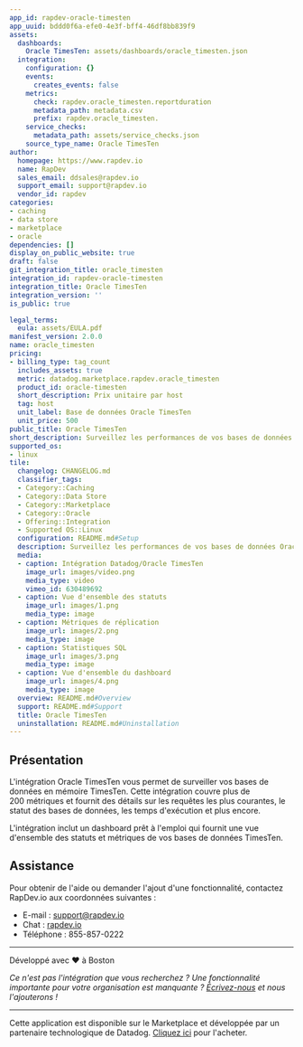 ```yaml
---
app_id: rapdev-oracle-timesten
app_uuid: bddd0f6a-efe0-4e3f-bff4-46df8bb839f9
assets:
  dashboards:
    Oracle TimesTen: assets/dashboards/oracle_timesten.json
  integration:
    configuration: {}
    events:
      creates_events: false
    metrics:
      check: rapdev.oracle_timesten.reportduration
      metadata_path: metadata.csv
      prefix: rapdev.oracle_timesten.
    service_checks:
      metadata_path: assets/service_checks.json
    source_type_name: Oracle TimesTen
author:
  homepage: https://www.rapdev.io
  name: RapDev
  sales_email: ddsales@rapdev.io
  support_email: support@rapdev.io
  vendor_id: rapdev
categories:
- caching
- data store
- marketplace
- oracle
dependencies: []
display_on_public_website: true
draft: false
git_integration_title: oracle_timesten
integration_id: rapdev-oracle-timesten
integration_title: Oracle TimesTen
integration_version: ''
is_public: true

legal_terms:
  eula: assets/EULA.pdf
manifest_version: 2.0.0
name: oracle_timesten
pricing:
- billing_type: tag_count
  includes_assets: true
  metric: datadog.marketplace.rapdev.oracle_timesten
  product_id: oracle-timesten
  short_description: Prix unitaire par host
  tag: host
  unit_label: Base de données Oracle TimesTen
  unit_price: 500
public_title: Oracle TimesTen
short_description: Surveillez les performances de vos bases de données Oracle TimesTen
supported_os:
- linux
tile:
  changelog: CHANGELOG.md
  classifier_tags:
  - Category::Caching
  - Category::Data Store
  - Category::Marketplace
  - Category::Oracle
  - Offering::Integration
  - Supported OS::Linux
  configuration: README.md#Setup
  description: Surveillez les performances de vos bases de données Oracle TimesTen
  media:
  - caption: Intégration Datadog/Oracle TimesTen
    image_url: images/video.png
    media_type: video
    vimeo_id: 630489692
  - caption: Vue d'ensemble des statuts
    image_url: images/1.png
    media_type: image
  - caption: Métriques de réplication
    image_url: images/2.png
    media_type: image
  - caption: Statistiques SQL
    image_url: images/3.png
    media_type: image
  - caption: Vue d'ensemble du dashboard
    image_url: images/4.png
    media_type: image
  overview: README.md#Overview
  support: README.md#Support
  title: Oracle TimesTen
  uninstallation: README.md#Uninstallation
---
```




## Présentation

L'intégration Oracle TimesTen vous permet de surveiller vos bases de données en mémoire TimesTen. Cette intégration couvre plus de 200 métriques et fournit des détails sur les requêtes les plus courantes, le statut des bases de données, les temps d'exécution et plus encore.

L'intégration inclut un dashboard prêt à l'emploi qui fournit une vue d'ensemble des statuts et métriques de vos bases de données TimesTen.

## Assistance

Pour obtenir de l'aide ou demander l'ajout d'une fonctionnalité, contactez RapDev.io aux coordonnées suivantes :

 - E-mail : support@rapdev.io
 - Chat : [rapdev.io](https://www.rapdev.io/#Get-in-touch)
 - Téléphone : 855-857-0222

---
Développé avec ❤️  à Boston

*Ce n'est pas l'intégration que vous recherchez ? Une fonctionnalité importante pour votre organisation est manquante ? [Écrivez-nous](mailto:support@rapdev.io) et nous l'ajouterons !*

---
Cette application est disponible sur le Marketplace et développée par un partenaire technologique de Datadog. <a href="https://app.datadoghq.com/marketplace/app/rapdev-oracle-timesten" target="_blank">Cliquez ici</a> pour l'acheter.
